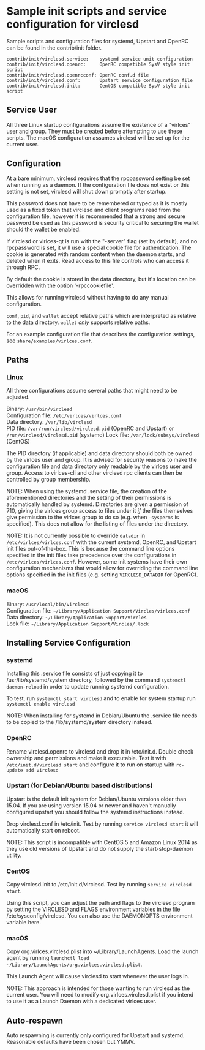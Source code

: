 Sample init scripts and service configuration for virclesd
==========================================================

Sample scripts and configuration files for systemd, Upstart and OpenRC
can be found in the contrib/init folder.

    contrib/init/virclesd.service:    systemd service unit configuration
    contrib/init/virclesd.openrc:     OpenRC compatible SysV style init script
    contrib/init/virclesd.openrcconf: OpenRC conf.d file
    contrib/init/virclesd.conf:       Upstart service configuration file
    contrib/init/virclesd.init:       CentOS compatible SysV style init script

Service User
---------------------------------

All three Linux startup configurations assume the existence of a "virlces" user
and group.  They must be created before attempting to use these scripts.
The macOS configuration assumes virclesd will be set up for the current user.

Configuration
---------------------------------

At a bare minimum, virclesd requires that the rpcpassword setting be set
when running as a daemon.  If the configuration file does not exist or this
setting is not set, virclesd will shut down promptly after startup.

This password does not have to be remembered or typed as it is mostly used
as a fixed token that virclesd and client programs read from the configuration
file, however it is recommended that a strong and secure password be used
as this password is security critical to securing the wallet should the
wallet be enabled.

If virclesd or virlces-qt is run with the "-server" flag (set by default), and no rpcpassword is set,
it will use a special cookie file for authentication. The cookie is generated with random
content when the daemon starts, and deleted when it exits. Read access to this file
controls who can access it through RPC.

By default the cookie is stored in the data directory, but it's location can be overridden
with the option '-rpccookiefile'.

This allows for running virclesd without having to do any manual configuration.

`conf`, `pid`, and `wallet` accept relative paths which are interpreted as
relative to the data directory. `wallet` *only* supports relative paths.

For an example configuration file that describes the configuration settings,
see `share/examples/virlces.conf`.

Paths
---------------------------------

### Linux

All three configurations assume several paths that might need to be adjusted.

Binary:              `/usr/bin/virclesd`  
Configuration file:  `/etc/virlces/virlces.conf`  
Data directory:      `/var/lib/virclesd`  
PID file:            `/var/run/virclesd/virclesd.pid` (OpenRC and Upstart) or `/run/virclesd/virclesd.pid` (systemd)
Lock file:           `/var/lock/subsys/virclesd` (CentOS)  

The PID directory (if applicable) and data directory should both be owned by the
virlces user and group. It is advised for security reasons to make the
configuration file and data directory only readable by the virlces user and
group. Access to virlces-cli and other virclesd rpc clients can then be
controlled by group membership.

NOTE: When using the systemd .service file, the creation of the aforementioned
directories and the setting of their permissions is automatically handled by
systemd. Directories are given a permission of 710, giving the virlces group
access to files under it _if_ the files themselves give permission to the
virlces group to do so (e.g. when `-sysperms` is specified). This does not allow
for the listing of files under the directory.

NOTE: It is not currently possible to override `datadir` in
`/etc/virlces/virlces.conf` with the current systemd, OpenRC, and Upstart init
files out-of-the-box. This is because the command line options specified in the
init files take precedence over the configurations in
`/etc/virlces/virlces.conf`. However, some init systems have their own
configuration mechanisms that would allow for overriding the command line
options specified in the init files (e.g. setting `VIRCLESD_DATADIR` for
OpenRC).

### macOS

Binary:              `/usr/local/bin/virclesd`  
Configuration file:  `~/Library/Application Support/Vircles/virlces.conf`  
Data directory:      `~/Library/Application Support/Vircles`  
Lock file:           `~/Library/Application Support/Vircles/.lock`  

Installing Service Configuration
-----------------------------------

### systemd

Installing this .service file consists of just copying it to
/usr/lib/systemd/system directory, followed by the command
`systemctl daemon-reload` in order to update running systemd configuration.

To test, run `systemctl start virclesd` and to enable for system startup run
`systemctl enable virclesd`

NOTE: When installing for systemd in Debian/Ubuntu the .service file needs to be copied to the /lib/systemd/system directory instead.

### OpenRC

Rename virclesd.openrc to virclesd and drop it in /etc/init.d.  Double
check ownership and permissions and make it executable.  Test it with
`/etc/init.d/virclesd start` and configure it to run on startup with
`rc-update add virclesd`

### Upstart (for Debian/Ubuntu based distributions)

Upstart is the default init system for Debian/Ubuntu versions older than 15.04. If you are using version 15.04 or newer and haven't manually configured upstart you should follow the systemd instructions instead.

Drop virclesd.conf in /etc/init.  Test by running `service virclesd start`
it will automatically start on reboot.

NOTE: This script is incompatible with CentOS 5 and Amazon Linux 2014 as they
use old versions of Upstart and do not supply the start-stop-daemon utility.

### CentOS

Copy virclesd.init to /etc/init.d/virclesd. Test by running `service virclesd start`.

Using this script, you can adjust the path and flags to the virclesd program by
setting the VIRCLESD and FLAGS environment variables in the file
/etc/sysconfig/virclesd. You can also use the DAEMONOPTS environment variable here.

### macOS

Copy org.virlces.virclesd.plist into ~/Library/LaunchAgents. Load the launch agent by
running `launchctl load ~/Library/LaunchAgents/org.virlces.virclesd.plist`.

This Launch Agent will cause virclesd to start whenever the user logs in.

NOTE: This approach is intended for those wanting to run virclesd as the current user.
You will need to modify org.virlces.virclesd.plist if you intend to use it as a
Launch Daemon with a dedicated virlces user.

Auto-respawn
-----------------------------------

Auto respawning is currently only configured for Upstart and systemd.
Reasonable defaults have been chosen but YMMV.
